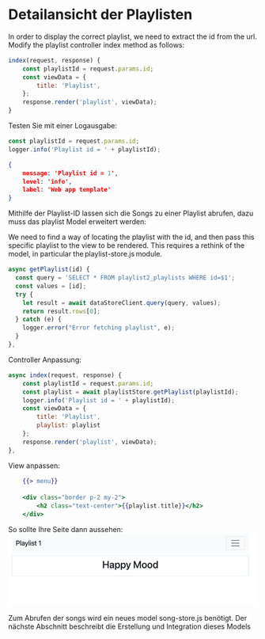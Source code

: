 # Detailansicht der Playlisten

In order to display the correct playlist, we need to extract the id from the url. Modify the playlist controller index method as follows: 

~~~js
index(request, response) { 
    const playlistId = request.params.id; 
    const viewData = { 
        title: 'Playlist', 
    }; 
    response.render('playlist', viewData); 
}
~~~

Testen Sie mit einer Logausgabe:
~~~ js
const playlistId = request.params.id;
logger.info('Playlist id = ' + playlistId); 
~~~

~~~ json
{
    message: 'Playlist id = 1',
    level: 'info',
    label: 'Web app template' 
}
~~~

Mithilfe der Playlist-ID lassen sich die Songs zu einer Playlist abrufen, dazu muss das playlist Model erweitert werden:

We need to find a way of locating the playlist with the id, and then pass this specific playlist to the view to be rendered. This requires a rethink of the model, in particular the playlist-store.js module. 

~~~ js 
async getPlaylist(id) { 
  const query = 'SELECT * FROM playlist2_playlists WHERE id=$1'; 
  const values = [id]; 
  try { 
    let result = await dataStoreClient.query(query, values); 
    return result.rows[0]; 
  } catch (e) { 
    logger.error("Error fetching playlist", e); 
  } 
}, 
~~~


Controller Anpassung: 
~~~ js
async index(request, response) { 
    const playlistId = request.params.id; 
    const playlist = await playlistStore.getPlaylist(playlistId); 
    logger.info('Playlist id = ' + playlistId); 
    const viewData = { 
        title: 'Playlist', 
        playlist: playlist 
    }; 
    response.render('playlist', viewData); 
}, 
~~~


View anpassen: 
~~~ handlebars
    {{> menu}} 
 
    <div class="border p-2 my-2"> 
        <h2 class="text-center">{{playlist.title}}</h2> 
    </div> 
~~~

So sollte Ihre Seite dann aussehen: 
![img.png](img/Anpassung_06.png)

Zum Abrufen der songs wird ein neues model song-store.js benötigt. Der nächste Abschnitt beschreibt die Erstellung und Integration dieses Models 